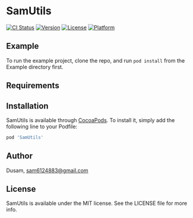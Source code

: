 # SamUtils

[![CI Status](https://img.shields.io/badge/Swift-5.3-green)](https://cocoapods.org/pods/SamUtils)
[![Version](https://img.shields.io/cocoapods/v/SamUtils)](https://cocoapods.org/pods/SamUtils)
[![License](https://img.shields.io/cocoapods/l/SamUtils)](https://cocoapods.org/pods/SamUtils)
[![Platform](https://img.shields.io/cocoapods/p/SamUtils)](https://cocoapods.org/pods/SamUtils)

## Example

To run the example project, clone the repo, and run `pod install` from the Example directory first.

## Requirements

## Installation

SamUtils is available through [CocoaPods](https://cocoapods.org). To install
it, simply add the following line to your Podfile:

```ruby
pod 'SamUtils'
```

## Author

Dusam, sam6124883@gmail.com

## License

SamUtils is available under the MIT license. See the LICENSE file for more info.
